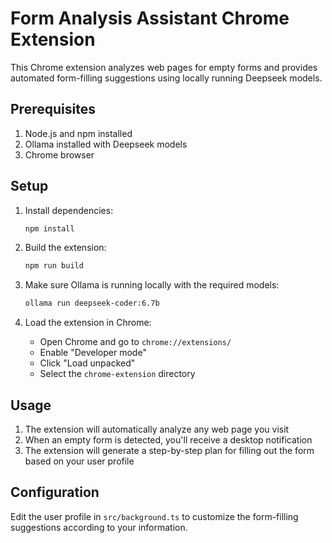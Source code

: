 # Form Analysis Assistant Chrome Extension

This Chrome extension analyzes web pages for empty forms and provides automated form-filling suggestions using locally running Deepseek models.

## Prerequisites

1. Node.js and npm installed
2. Ollama installed with Deepseek models
3. Chrome browser

## Setup

1. Install dependencies:
   ```bash
   npm install
   ```

2. Build the extension:
   ```bash
   npm run build
   ```

3. Make sure Ollama is running locally with the required models:
   ```bash
   ollama run deepseek-coder:6.7b
   ```

4. Load the extension in Chrome:
   - Open Chrome and go to `chrome://extensions/`
   - Enable "Developer mode"
   - Click "Load unpacked"
   - Select the `chrome-extension` directory

## Usage

1. The extension will automatically analyze any web page you visit
2. When an empty form is detected, you'll receive a desktop notification
3. The extension will generate a step-by-step plan for filling out the form based on your user profile

## Configuration

Edit the user profile in `src/background.ts` to customize the form-filling suggestions according to your information.
